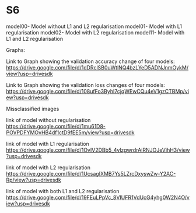 # S6

model00- Model without L1 and L2 regularisation
model01- Model with L1 regularisation 
model02- Model with L2 regularisation 
model11- Model with L1 and L2 regularisation

Graphs: 

Link to Graph showing the validation accuracy change of four models: https://drive.google.com/file/d/1dDRclSB0uWtlNQ4bzLYeD5ADNJnmOykM/view?usp=drivesdk

Link to Graph showing the validation loss changes of four models: https://drive.google.com/file/d/108ufFo3ByhI7cjqWEwCQu4eV1gzCTBMp/view?usp=drivesdk


Missclassified images

link of model without regularisation 
https://drive.google.com/file/d/1mu61D8-POVPDFYMOvHB4df1ctD9fEE5m/view?usp=drivesdk

link of model with L1 regularisation https://drive.google.com/file/d/1OvIV2DBb5_4vlzgwrdrAiRNJOJeVihH3/view?usp=drivesdk

link of model with L2 regularisation 
https://drive.google.com/file/d/1UcsagIXMB7Ys5LZrcDxyswZw-Y2AC-Rp/view?usp=drivesdk

link of model with both L1 and L2 regularisation https://drive.google.com/file/d/19FEuLPpVc_8VIUFR1VdUcG4yhg0W2N4O/view?usp=drivesdk
